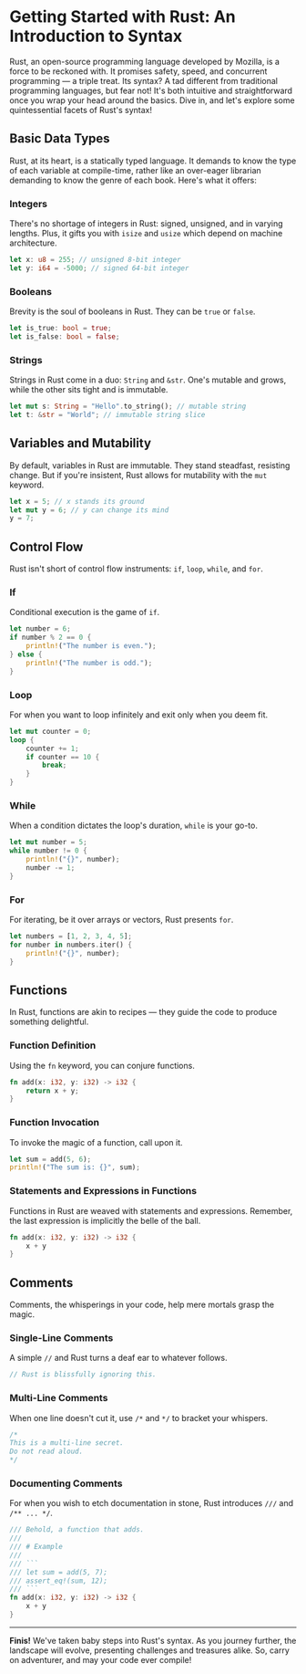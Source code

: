 # Getting Started with Rust: An Introduction to Syntax

Rust, an open-source programming language developed by Mozilla, is a force to be reckoned with. It promises safety, speed, and concurrent programming — a triple treat. Its syntax? A tad different from traditional programming languages, but fear not! It's both intuitive and straightforward once you wrap your head around the basics. Dive in, and let's explore some quintessential facets of Rust's syntax!

## Basic Data Types

Rust, at its heart, is a statically typed language. It demands to know the type of each variable at compile-time, rather like an over-eager librarian demanding to know the genre of each book. Here's what it offers:

### Integers

There's no shortage of integers in Rust: signed, unsigned, and in varying lengths. Plus, it gifts you with `isize` and `usize` which depend on machine architecture.

```rust
let x: u8 = 255; // unsigned 8-bit integer
let y: i64 = -5000; // signed 64-bit integer
```

### Booleans

Brevity is the soul of booleans in Rust. They can be `true` or `false`.

```rust
let is_true: bool = true;
let is_false: bool = false;
```

### Strings

Strings in Rust come in a duo: `String` and `&str`. One's mutable and grows, while the other sits tight and is immutable.

```rust
let mut s: String = "Hello".to_string(); // mutable string
let t: &str = "World"; // immutable string slice
```

## Variables and Mutability

By default, variables in Rust are immutable. They stand steadfast, resisting change. But if you're insistent, Rust allows for mutability with the `mut` keyword.

```rust
let x = 5; // x stands its ground
let mut y = 6; // y can change its mind
y = 7;
```

## Control Flow

Rust isn't short of control flow instruments: `if`, `loop`, `while`, and `for`.

### If

Conditional execution is the game of `if`.

```rust
let number = 6;
if number % 2 == 0 {
    println!("The number is even.");
} else {
    println!("The number is odd.");
}
```

### Loop

For when you want to loop infinitely and exit only when you deem fit.

```rust
let mut counter = 0;
loop {
    counter += 1;
    if counter == 10 {
        break;
    }
}
```

### While

When a condition dictates the loop's duration, `while` is your go-to.

```rust
let mut number = 5;
while number != 0 {
    println!("{}", number);
    number -= 1;
}
```

### For

For iterating, be it over arrays or vectors, Rust presents `for`.

```rust
let numbers = [1, 2, 3, 4, 5];
for number in numbers.iter() {
    println!("{}", number);
}
```

## Functions

In Rust, functions are akin to recipes — they guide the code to produce something delightful.

### Function Definition

Using the `fn` keyword, you can conjure functions.

```rust
fn add(x: i32, y: i32) -> i32 {
    return x + y;
}
```

### Function Invocation

To invoke the magic of a function, call upon it.

```rust
let sum = add(5, 6);
println!("The sum is: {}", sum);
```

### Statements and Expressions in Functions

Functions in Rust are weaved with statements and expressions. Remember, the last expression is implicitly the belle of the ball.

```rust
fn add(x: i32, y: i32) -> i32 {
    x + y
}
```

## Comments

Comments, the whisperings in your code, help mere mortals grasp the magic.

### Single-Line Comments

A simple `//` and Rust turns a deaf ear to whatever follows.

```rust
// Rust is blissfully ignoring this.
```

### Multi-Line Comments

When one line doesn't cut it, use `/*` and `*/` to bracket your whispers.

```rust
/* 
This is a multi-line secret. 
Do not read aloud. 
*/
```

### Documenting Comments

For when you wish to etch documentation in stone, Rust introduces `///` and `/** ... */`.

```rust
/// Behold, a function that adds.
///
/// # Example
///
/// ```
/// let sum = add(5, 7);
/// assert_eq!(sum, 12);
/// ```
fn add(x: i32, y: i32) -> i32 {
    x + y
}
```

---

**Finis!** We've taken baby steps into Rust's syntax. As you journey further, the landscape will evolve, presenting challenges and treasures alike. So, carry on adventurer, and may your code ever compile!
